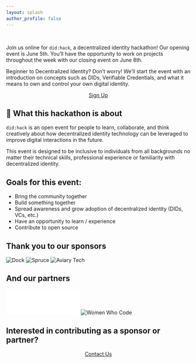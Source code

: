 ```yaml
---
layout: splash
author_profile: false
---
```


<br/>

Join us online for `did:hack`, a decentralized identity hackathon!
Our opening event is June 5th. You’ll have the opportunity to work on projects throughout the week with our closing event on June 8th.

Beginner to Decentralized Identity? Don’t worry! We’ll start the event with an introduction on concepts such as DIDs, Verifiable Credentials, and what it means to own and control your own digital identity.

<div style="text-align: center;">
  <a href="https://www.eventbrite.com/e/didhack-decentralized-identity-hackathon-tickets-626600859037" class="btn btn--primary btn--large">Sign Up</a>
</div>

## 🎉 What this hackathon is about

`did:hack` is an open event for people to learn, collaborate, and think creatively about how decentralized identity technology can be leveraged to improve digital interactions in the future.

This event is designed to be inclusive to individuals from all backgrounds no matter their technical skills, professional experience or familiarity with decentralized identity.

## Goals for this event:

- Bring the community together
- Build something together
- Spread awareness and grow adoption of decentralized identity (DIDs, VCs, etc.)
- Have an opportunity to learn / experience
- Contribute to open source

## Thank you to our sponsors

<div class="logos">
  <img src="/assets/images/logos/dock_light.png" alt="Dock" width="200"/>
  <img src="/assets/images/logos/spruce.svg" alt="Spruce" width="200"/>
  <img src="/assets/images/logos/aviarytech.png" alt="Aviary Tech" width="200"/>
</div>

## And our partners

<div class="logos">
  <img src="/assets/images/logos/dif_white.png" alt="Decentralized Identity Foundation" width="200"/>
  <img src="/assets/images/logos/wwcodebd_dark.png" alt="Women Who Code" width="200"/>
</div>

## Interested in contributing as a sponsor or partner?

<div style="text-align: center;">
  <a href="mailto:didhackxyz@gmail.com" class="btn btn--primary btn--large">Contact Us</a>
</div>
